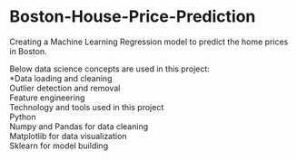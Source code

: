 # Boston-House-Price-Prediction
Creating a Machine Learning Regression model to predict the home prices in Boston.<br /> 

Below data science concepts are used in this project: <br /> 
    *Data loading and cleaning <br />
    Outlier detection and removal <br />
    Feature engineering <br />
Technology and tools used in this project <br />
    Python <br />
    Numpy and Pandas for data cleaning <br />
    Matplotlib for data visualization <br />
    Sklearn for model building<br />
